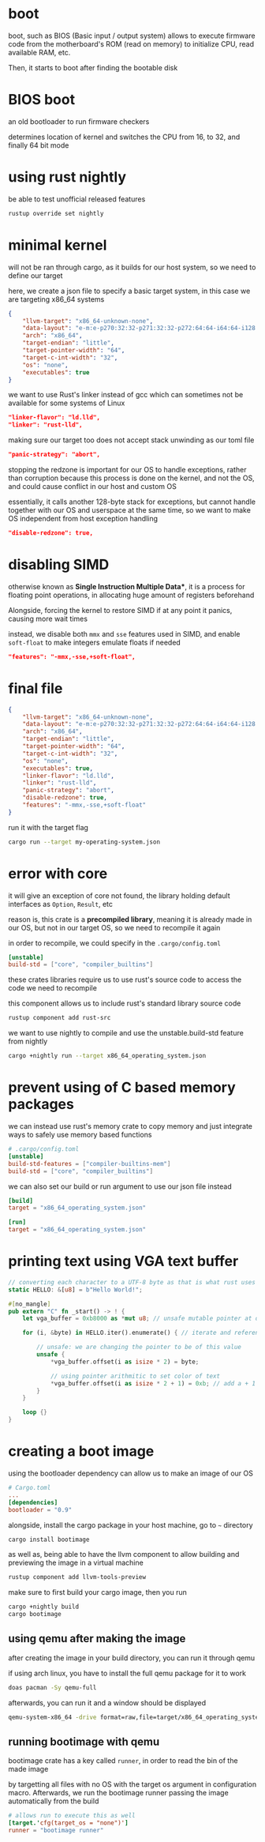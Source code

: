 # boot

boot, such as BIOS (Basic input / output system) allows to execute
firmware code from the motherboard's ROM (read on memory) to initialize CPU, read
available RAM, etc.

Then, it starts to boot after finding the bootable disk

# BIOS boot

an old bootloader to run firmware checkers

determines location of kernel and switches the CPU from 16, to 32, and
finally 64 bit mode

# using rust nightly

be able to test unofficial released features

```sh
rustup override set nightly
```

# minimal kernel

will not be ran through cargo, as it builds for our host system, so
we need to define our target

here, we create a json file to specify a basic target system, in this case we
are targeting x86_64 systems

```json
{
	"llvm-target": "x86_64-unknown-none",
	"data-layout": "e-m:e-p270:32:32-p271:32:32-p272:64:64-i64:64-i128:128-f80:128-n8:16:32:64-S128",
	"arch": "x86_64",
	"target-endian": "little",
	"target-pointer-width": "64",
	"target-c-int-width": "32",
	"os": "none",
	"executables": true
}
```

we want to use Rust's linker instead of gcc which can sometimes not be available
for some systems of Linux

```json
"linker-flavor": "ld.lld",
"linker": "rust-lld",
```

making sure our target too does not accept stack unwinding as our toml file

```json
"panic-strategy": "abort",
```

stopping the redzone is important for our OS to handle exceptions, rather than
corruption because this process is done on the kernel, and not the OS, and could
cause conflict in our host and custom OS

essentially, it calls another 128-byte stack for exceptions, but cannot handle together
with our OS and userspace at the same time, so we want to make OS independent
from host exception handling

```json
"disable-redzone": true,
```

# disabling SIMD

otherwise known as **Single Instruction Multiple Data\***, it is a process
for floating point operations, in allocating huge amount of registers beforehand

Alongside, forcing the kernel to restore SIMD if at any point it panics, causing more
wait times

instead, we disable both `mmx` and `sse` features used in SIMD, and enable `soft-float`
to make integers emulate floats if needed

```json
"features": "-mmx,-sse,+soft-float",
```

# final file

```json
{
	"llvm-target": "x86_64-unknown-none",
	"data-layout": "e-m:e-p270:32:32-p271:32:32-p272:64:64-i64:64-i128:128-f80:128-n8:16:32:64-S128",
	"arch": "x86_64",
	"target-endian": "little",
	"target-pointer-width": "64",
	"target-c-int-width": "32",
	"os": "none",
	"executables": true,
	"linker-flavor": "ld.lld",
	"linker": "rust-lld",
	"panic-strategy": "abort",
	"disable-redzone": true,
	"features": "-mmx,-sse,+soft-float"
}
```

run it with the target flag

```sh
cargo run --target my-operating-system.json
```

# error with core

it will give an exception of core not found, the library holding default interfaces as
`Option`, `Result`, etc

reason is, this crate is a **precompiled library**, meaning it is already made in our OS, but
not in our target OS, so we need to recompile it again

in order to recompile, we could specify in the `.cargo/config.toml`

```toml
[unstable]
build-std = ["core", "compiler_builtins"]
```

these crates libraries require us to use rust's source code to access the code
we need to recompile

this component allows us to include rust's standard library source code 
```sh
rustup component add rust-src
```

we want to use nightly to compile and use the unstable.build-std feature from nightly

```sh
cargo +nightly run --target x86_64_operating_system.json
```

# prevent using of C based memory packages

we can instead use rust's memory crate to copy memory and just integrate
ways to safely use memory based functions

```toml
# .cargo/config.toml
[unstable]
build-std-features = ["compiler-builtins-mem"]
build-std = ["core", "compiler_builtins"]
```

we can also set our build or run argument to use our json file instead

```toml
[build]
target = "x86_64_operating_system.json"

[run]
target = "x86_64_operating_system.json"

```

# printing text using VGA text buffer

```rs
// converting each character to a UTF-8 byte as that is what rust uses
static HELLO: &[u8] = b"Hello World!";

#[no_mangle]
pub extern "C" fn _start() -> ! {
    let vga_buffer = 0xb8000 as *mut u8; // unsafe mutable pointer at default VGA address

    for (i, &byte) in HELLO.iter().enumerate() { // iterate and reference character slice

        // unsafe: we are changing the pointer to be of this value
        unsafe {
            *vga_buffer.offset(i as isize * 2) = byte;

            // using pointer arithmitic to set color of text
            *vga_buffer.offset(i as isize * 2 + 1) = 0xb; // add a + 1 bit next to our character for color
        }
    }

    loop {}
}

```

# creating a boot image

using the bootloader dependency can allow us to make an image of our
OS

```toml
# Cargo.toml
...
[dependencies]
bootloader = "0.9"
```

alongside, install the cargo package in your host machine, go to `~` directory


```sh
cargo install bootimage
```

as well as, being able to have the llvm component to allow building and previewing
the image in a virtual machine

```sh
rustup component add llvm-tools-preview
```
make sure to first build your cargo image, then you run

```sh
cargo +nightly build
cargo bootimage
```

## using qemu after making the image

after creating the image in your build directory, you can
run it through qemu

if using arch linux, you have to install the full
qemu package for it to work

```sh
doas pacman -Sy qemu-full
```

afterwards, you can run it and a window should be displayed

```sh
qemu-system-x86_64 -drive format=raw,file=target/x86_64_operating_system/debug/bootimage-operating_system.bin
```

## running bootimage with qemu

bootimage crate has a key called `runner`, in order to read the bin of the made image

by targetting all files with no OS with the target os argument in configuration macro.
Afterwards, we run the bootimage runner passing the image automatically from the build

```toml
# allows run to execute this as well
[target.'cfg(target_os = "none")']
runner = "bootimage runner"
```
